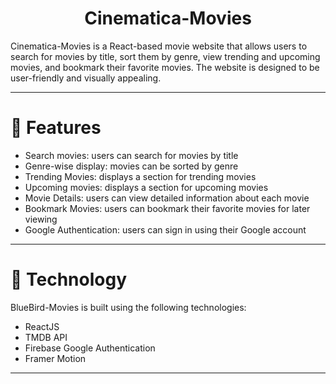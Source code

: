 <h1 align="center">Cinematica-Movies</h1>
Cinematica-Movies is a React-based movie website that allows users to search for movies by title, sort them by genre, view trending and upcoming movies, and bookmark their favorite movies. The website is designed to be user-friendly and visually appealing.
<hr/>

<!-- ![background]([https://user-images.githubusercontent.com/87109400/231843668-00e0d9aa-8447-4148-8a3a-0b68135c0795.png](https://ibb.co/C1bL1cs)) -->

<!-- <hr/> -->

# 🍿 Features 

- Search movies: users can search for movies by title
- Genre-wise display: movies can be sorted by genre
- Trending Movies: displays a section for trending movies
- Upcoming movies: displays a section for upcoming movies
- Movie Details: users can view detailed information about each movie
- Bookmark Movies: users can bookmark their favorite movies for later viewing
- Google Authentication: users can sign in using their Google account

<hr/>

# 🍿 Technology

BlueBird-Movies is built using the following technologies:

- ReactJS
- TMDB API
- Firebase Google Authentication
- Framer Motion

<hr/>


